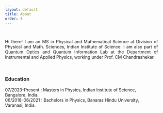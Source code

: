 ```yaml
---
layout: default
title: About
order: 4
---
```


&nbsp;
<div style="text-align: justify"> 

Hi there! I am an MS in Physical and Mathematical Science at Division of Physical and Math. Sciences, Indian Institute of Science. I am also part of Quantum Optics and Quantum Information Lab at the Department of Instrumental and Applied Physics, working under Prof. CM Chandrashekar.  

</div>

&nbsp;

<h3>Education</h3>

07/2023-Present : Masters in Physics, Indian Institute of Science, Bangalore, India. <br>
06/2018-06/2021 : Bachelors in Physics, Banaras Hindu University, Varanasi, India.

